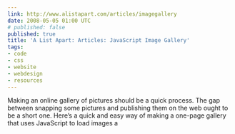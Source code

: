 ```yaml
---
link: http://www.alistapart.com/articles/imagegallery
date: 2008-05-05 01:00 UTC
# published: false
published: true
title: 'A List Apart: Articles: JavaScript Image Gallery'
tags:
- code
- css
- website
- webdesign
- resources
---
```


Making an online gallery of pictures should be a quick process. The gap between snapping some pictures and publishing them on the web ought to be a short one. Here’s a quick and easy way of making a one-page gallery that uses JavaScript to load images a
